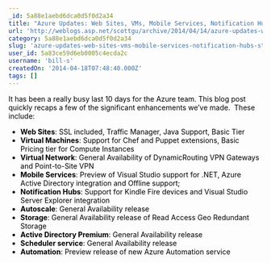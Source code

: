 ```yaml
---
_id: 5a88e1aebd6dca0d5f0d2a34
title: "Azure Updates: Web Sites, VMs, Mobile Services, Notification Hubs, Storage, VNets, Scheduler, AutoScale and More"
url: 'http://weblogs.asp.net/scottgu/archive/2014/04/14/azure-updates-web-sites-vms-mobile-services-notification-hubs-storage-vnets-schedule-autoscale-and-more.aspx'
category: 5a88e1aebd6dca0d5f0d2a34
slug: 'azure-updates-web-sites-vms-mobile-services-notification-hubs-storage-vnets-scheduler-autoscale-and'
user_id: 5a83ce59d6eb0005c4ecda2c
username: 'bill-s'
createdOn: '2014-04-18T07:48:40.000Z'
tags: []
---
```


<p style="color: #000000;">It has been a really busy last 10 days for the Azure team. This blog post quickly recaps a few of the significant enhancements we’ve made.  These include:</p>

<ul style="color: #000000;">
	<li><strong>Web Sites</strong>: SSL included, Traffic Manager, Java Support, Basic Tier</li>
	<li><strong>Virtual Machines</strong>: Support for Chef and Puppet extensions, Basic Pricing tier for Compute Instances</li>
	<li><strong>Virtual Network</strong>: General Availability of DynamicRouting VPN Gateways and Point-to-Site VPN</li>
	<li><strong>Mobile Services</strong>: Preview of Visual Studio support for .NET, Azure Active Directory integration and Offline support;</li>
	<li><strong>Notification Hubs</strong>: Support for Kindle Fire devices and Visual Studio Server Explorer integration</li>
	<li><strong>Autoscale</strong>: General Availability release</li>
	<li><strong>Storage</strong>: General Availability release of Read Access Geo Redundant Storage</li>
	<li><strong>Active Directory Premium</strong>: General Availability release</li>
	<li><strong>Scheduler service</strong>: General Availability release</li>
	<li><strong>Automation</strong>: Preview release of new Azure Automation service</li>
</ul>
